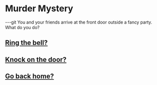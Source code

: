 # Murder Mystery
---git
 You and your friends arrive at the front door outside a fancy party. What do you do?

 ## [Ring the bell?](ring/ring.md)
 ## [Knock on the door?](knock/knockdoor.md)
 ## [Go back home?](home/couch.md)

